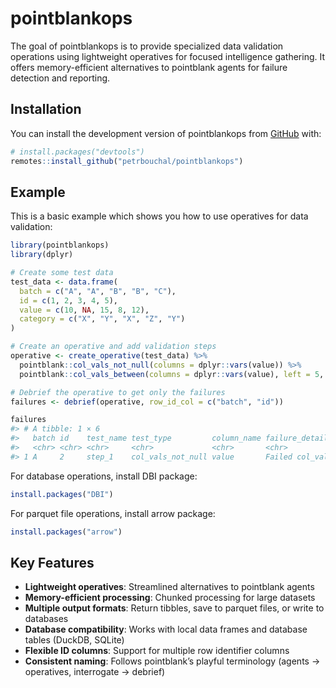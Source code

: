 

<!-- README.md is generated from README.qmd. Please edit that file -->

# pointblankops

<!-- badges: start -->

<!-- badges: end -->

The goal of pointblankops is to provide specialized data validation
operations using lightweight operatives for focused intelligence
gathering. It offers memory-efficient alternatives to pointblank agents
for failure detection and reporting.

## Installation

You can install the development version of pointblankops from
[GitHub](https://github.com/) with:

``` r
# install.packages("devtools")
remotes::install_github("petrbouchal/pointblankops")
```

## Example

This is a basic example which shows you how to use operatives for data
validation:

``` r
library(pointblankops)
library(dplyr)

# Create some test data
test_data <- data.frame(
  batch = c("A", "A", "B", "B", "C"),
  id = c(1, 2, 3, 4, 5),
  value = c(10, NA, 15, 8, 12),
  category = c("X", "Y", "X", "Z", "Y")
)

# Create an operative and add validation steps
operative <- create_operative(test_data) %>%
  pointblank::col_vals_not_null(columns = dplyr::vars(value)) %>%
  pointblank::col_vals_between(columns = dplyr::vars(value), left = 5, right = 20)

# Debrief the operative to get only the failures
failures <- debrief(operative, row_id_col = c("batch", "id"))
```

``` r
failures
#> # A tibble: 1 × 6
#>   batch id    test_name test_type         column_name failure_details           
#>   <chr> <chr> <chr>     <chr>             <chr>       <chr>                     
#> 1 A     2     step_1    col_vals_not_null value       Failed col_vals_not_null …
```

For database operations, install DBI package:

``` r
install.packages("DBI")
```

For parquet file operations, install arrow package:

``` r
install.packages("arrow")
```

## Key Features

- **Lightweight operatives**: Streamlined alternatives to pointblank
  agents
- **Memory-efficient processing**: Chunked processing for large
  datasets  
- **Multiple output formats**: Return tibbles, save to parquet files, or
  write to databases
- **Database compatibility**: Works with local data frames and database
  tables (DuckDB, SQLite)
- **Flexible ID columns**: Support for multiple row identifier columns
- **Consistent naming**: Follows pointblank’s playful terminology
  (agents → operatives, interrogate → debrief)

